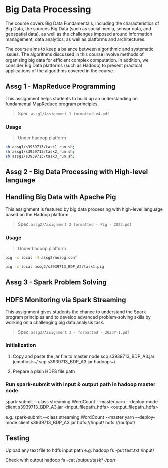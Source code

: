 # Big Data Processing

The course covers Big Data Fundamentals, including the characteristics of Big Data, the sources Big Data (such as social media, sensor data, and geospatial data), as well as the challenges imposed around information management, data analytics, as well as platforms and architectures.

The course aims to keep a balance between algorithmic and systematic issues. The algorithms discussed in this course involve methods of organising big data for efficient complex computation. In addition, we consider Big Data platforms (such as Hadoop) to present practical applications of the algorithms covered in the course.

## Assg 1 - MapReduce Programming

This assignment helps students to build up an understanding on fundamental MapReduce program principles. 

> Spec: `assg1/Assignment 1 formatted-v4.pdf`

### Usage
> Under hadoop platform
```bash
sh assg1/s3939713/task1_run.sh;
sh assg1/s3939713/task2_run.sh;
sh assg1/s3939713/task3_run.sh;
```




## Assg 2 - Big Data Processing with High-level language
## Handling Big Data with Apache Pig

This assignment is featured by big data processing with high-level language based on the Hadoop platform. 

> Spec: `assg2/Assignment 2 formatted - Pig - 2023.pdf`

### Usage
> Under hadoop platform
```bash
pig -x local -4 assg2/nolog.conf

pig -x local assg2/s3939713_BDP_A2/task1.pig 
```

## Assg 3 - Spark Problem Solving 
## HDFS Monitoring via Spark Streaming

This assignment gives students the chance to understand the Spark program principles and to develop advanced problem-solving skills by working on a challenging big data analysis task. 

> Spec: `assg3/Assignment 3 - formatted - 2023Y-1.pdf`

### Initialization
1. Copy and paste the jar file to master node
scp s3939713_BDP_A3.jar jumphost:~/
scp s3939713_BDP_A3.jar hadoop:~/

2. Prepare a plain HDFS file path

### Run spark-submit with input & output path in hadoop master node
spark-submit --class streaming.WordCount --master yarn --deploy-mode client s3939713_BDP_A3.jar <input_filepath_hdfs> <output_filepath_hdfs>

e.g.
spark-submit --class streaming.WordCount --master yarn --deploy-mode client s3939713_BDP_A3.jar hdfs:///input/ hdfs:///output/

## Testing
Upload any text file to hdfs input path
e.g.
hadoop fs -put test.txt /input/

Check with output
hadoop fs -cat /output/task*-*/part*
